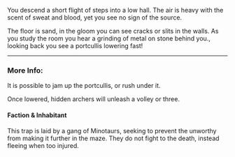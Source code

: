 You descend a short flight of steps into a low hall. The air is heavy with the scent of sweat and blood, yet you see no sign of the source.

The floor is sand, in the gloom you can see cracks or slits in the walls. As you study the room you hear a grinding of metal on stone behind you., looking back you see a portcullis lowering fast!

---

### More Info:

It is possible to jam up the portcullis, or rush under it. 

Once lowered, hidden archers will unleash a volley or three. 

#### Faction & Inhabitant

This trap is laid by a gang of Minotaurs, seeking to prevent the unworthy from making it further in the maze. They do not fight to the death, instead fleeing when too injured.
